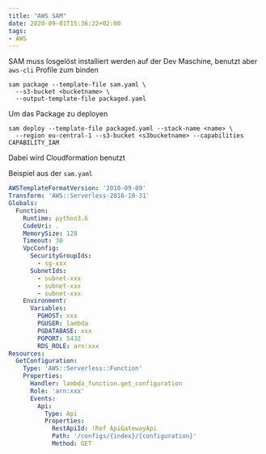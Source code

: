 ```yaml
---
title: "AWS SAM"
date: 2020-09-01T15:36:22+02:00
tags:
- AWS
---
```


SAM muss losgelöst installiert werden auf der Dev Maschine, benutzt aber
`aws-cli` Profile zum binden

<!--more-->

```
sam package --template-file sam.yaml \
  --s3-bucket <bucketname> \
  --output-template-file packaged.yaml
```

Um das Package zu deployen

```
sam deploy --template-file packaged.yaml --stack-name <name> \
  --region eu-central-1 --s3-bucket <s3bucketname> --capabilities CAPABILITY_IAM
```

Dabei wird Cloudformation benutzt

Beispiel aus der `sam.yaml`

```yaml
AWSTemplateFormatVersion: '2010-09-09'
Transform: 'AWS::Serverless-2016-10-31'
Globals:
  Function:
    Runtime: python3.6
    CodeUri: .
    MemorySize: 128
    Timeout: 30
    VpcConfig:
      SecurityGroupIds:
        - sg-xxx
      SubnetIds:
        - subnet-xxx
        - subnet-xxx
        - subnet-xxx
    Environment:
      Variables:
        PGHOST: xxx
        PGUSER: lambda
        PGDATABASE: xxx
        PGPORT: 5432
        RDS_ROLE: arn:xxx
Resources:
  GetConfiguration:
    Type: 'AWS::Serverless::Function'
    Properties:
      Handler: lambda_function.get_configuration
      Role: 'arn:xxx'
      Events:
        Api:
          Type: Api
          Properties:
            RestApiId: !Ref ApiGatewayApi
            Path: '/configs/{index}/{configuration}'
            Method: GET
```
